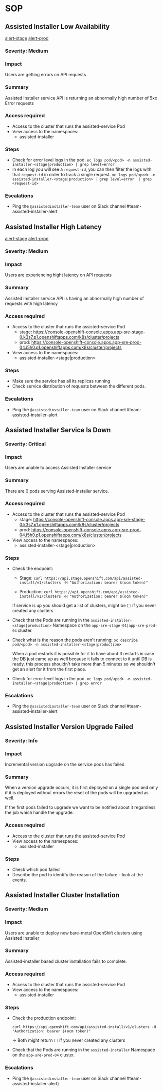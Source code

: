 # SOP

## Assisted Installer Low Availability
[alert-stage](/resources/observability/prometheusrules/assisted-installer-stage.prometheusrules.yaml#L15)
[alert-prod](/resources/observability/prometheusrules/assisted-installer-production.prometheusrules.yaml#L15)

### Severity: Medium

### Impact
Users are getting errors on API requests

### Summary
Assisted Installer  service API is returning an abnormally high number of 5xx Error requests

### Access required

- Access to the cluster that runs the assisted-service Pod
- View access to the namespaces:
  - assisted-installer

### Steps
- Check for error level logs in the pod.
    `oc logs pod/<pod> -n assisted-installer-<stage|production> | grep level=error`
- In each log you will see a `request-id`, you can then filter the logs with that `request-id` in order to track a single request.
    `oc logs pod/<pod> -n assisted-installer-<stage|production> | grep level=error  | grep <request-id>`

### Escalations
- Ping the `@assistedinstaller-team` user on Slack channel #team-assisted-installer-alert

## Assisted Installer High Latency
[alert-stage](/resources/observability/prometheusrules/assisted-installer-stage.prometheusrules.yaml#L128)
[alert-prod](/resources/observability/prometheusrules/assisted-installer-production.prometheusrules.yaml#L128)

### Severity: Medium

### Impact
Users are experiencing hight latency on API requests

### Summary
Assisted Installer service API is having an abnormally high number of requests with high latency

### Access required

- Access to the cluster that runs the assisted-service Pod
  - stage: https://console-openshift-console.apps.app-sre-stage-0.k3s7.p1.openshiftapps.com/k8s/cluster/projects
  - prod: https://console-openshift-console.apps.app-sre-prod-04.i5h0.p1.openshiftapps.com/k8s/cluster/projects
- View access to the namespaces:
  - assisted-installer-<stage|production>

### Steps
- Make sure the service has all its replicas running
- Check service distribution of requests between the different pods.

### Escalations
- Ping the `@assistedinstaller-team` user on Slack channel #team-assisted-installer-alert

## Assisted Installer Service Is Down

### Severity: Critical

### Impact
Users are unable to access Assisted Installer service

### Summary
There are 0 pods serving Assisted-installer service.

### Access required

- Access to the cluster that runs the assisted-service Pod
  - stage: https://console-openshift-console.apps.app-sre-stage-0.k3s7.p1.openshiftapps.com/k8s/cluster/projects
  - prod: https://console-openshift-console.apps.app-sre-prod-04.i5h0.p1.openshiftapps.com/k8s/cluster/projects
- View access to the namespaces:
  - assisted-installer-<stage|production>

### Steps
- Check the endpoint:

    - Stage:
    `curl https://api.stage.openshift.com/api/assisted-install/v1/clusters -H "Authorization: bearer $(ocm token)"`

    - Production:
    `curl https://api.openshift.com/api/assisted-install/v1/clusters -H "Authorization: bearer $(ocm token)"`

  If service is up you should get a list of clusters, might be `[]` if you never created any clusters.

- Check that the Pods are running in the `assisted-installer-<stage|production>` Namespace on the `app-sre-stage-01|app-sre-prod-04` cluster.

- Check what is the reason the pods aren't running:
    `oc describe pod/<pod> -n assisted-installer-<stage|production>`

  When a pod restarts it is possible for it to have about 3 restarts in case the DB just came up as well because it fails to connect to it until DB is ready, this process shouldn't take more than 5 minutes so we shouldn't get an alert for it from the first place.

- Check for error level logs in the pod.
    `oc logs pod/<pod> -n assisted-installer-<stage|production> | grep error`

### Escalations
- Ping the `@assistedinstaller-team` user on Slack channel #team-assisted-installer-alert

## Assisted Installer Version Upgrade Failed

### Severity: Info

### Impact
Incremental version upgrade on the service pods has failed.

### Summary
When a version upgrade occurs, it is first deployed on a single pod and only if it is deployed without
errors the reset of the pods will be upgraded as well.

If the first pods failed to upgrade we want to be notified about it regardless the job which handle the upgrade.

### Access required

- Access to the cluster that runs the assisted-service Pod
- View access to the namespaces:
  - assisted-installer

### Steps
- Check which pod failed
- Describe the pod to identify the reason of the failure - look at the events.

## Assisted Installer Cluster Installation

### Severity: Medium

### Impact
Users are unable to deploy new bare-metal OpenShift clusters using Assisted Installer

### Summary
Assisted-installer based cluster installation fails to complete.

### Access required

- Access to the cluster that runs the assisted-service Pod
- View access to the namespaces:
  - assisted-installer

### Steps
- Check the production endpoint:

    `curl https://api.openshift.com/api/assisted-install/v1/clusters -H "Authorization: bearer $(ocm token)"`

   => Both might return `[]` if you never created any clusters

- Check that the Pods are running in the `assisted-installer` Namespace on the `app-sre-prod-04` cluster.

### Escalations
- Ping the `@assistedinstaller-team` user on Slack channel #team-assisted-installer-alert)
